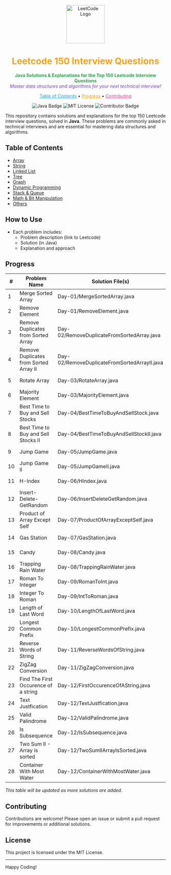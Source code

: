 <p align="center">
    <img src="https://leetcode.com/static/images/LeetCode_logo_rvs.png" alt="LeetCode Logo" width="120"/>
</p>

<h1 align="center" style="color:#FFA116;">Leetcode 150 Interview Questions</h1>

<p align="center">
    <b style="color:#28a745;">Java Solutions &amp; Explanations for the Top 150 Leetcode Interview Questions</b><br>
    <i style="color:#6f42c1;">Master data structures and algorithms for your next technical interview!</i>
</p>

<p align="center">
    <a href="#table-of-contents" style="color:#1da1f2;">Table of Contents</a> •
    <a href="#progress" style="color:#ff9800;">Progress</a> •
    <a href="#contributing" style="color:#e83e8c;">Contributing</a>
</p>

<p align="center">
    <img src="https://img.shields.io/badge/Language-Java-blue.svg" alt="Java Badge"/>
    <img src="https://img.shields.io/badge/License-MIT-yellow.svg" alt="MIT License"/>
    <img src="https://img.shields.io/badge/Contributor-Sachin%20Yadav-brightgreen.svg" alt="Contributor Badge"/>
</p>

<p align="center">
    
This repository contains solutions and explanations for the top 150 Leetcode interview questions, solved in **Java**. These problems are commonly asked in technical interviews and are essential for mastering data structures and algorithms.
</p>

## Table of Contents

- [Array](#array)
- [String](#string)
- [Linked List](#linked-list)
- [Tree](#tree)
- [Graph](#graph)
- [Dynamic Programming](#dynamic-programming)
- [Stack & Queue](#stack--queue)
- [Math & Bit Manipulation](#math--bit-manipulation)
- [Others](#others)

## How to Use

- Each problem includes:
  - Problem description (link to Leetcode)
  - Solution (in Java)
  - Explanation and approach

## Progress

| #   | Problem Name                           | Solution File(s)                             | Status    |
| --- | -------------------------------------- | -------------------------------------------- | --------- |
| 1   | Merge Sorted Array                     | Day-01/MergeSortedArray.java                 | ✅ Solved |
| 2   | Remove Element                         | Day-01/RemoveElement.java                    | ✅ Solved |
| 3   | Remove Duplicates from Sorted Array    | Day-02/RemoveDuplicateFromSortedArray.java   | ✅ Solved |
| 4   | Remove Duplicates from Sorted Array II | Day-02/RemoveDuplicateFromSortedArrayII.java | ✅ Solved |
| 5   | Rotate Array                           | Day-03/RotateArray.java                      | ✅ Solved |
| 6   | Majority Element                       | Day-03/MajorityElement.java                  | ✅ Solved |
| 7   | Best Time to Buy and Sell Stocks       | Day-04/BestTimeToBuyAndSellStock.java        | ✅ Solved |
| 8   | Best Time to Buy and Sell Stocks II    | Day-04/BestTimeToBuyAndSellStockII.java      | ✅ Solved |
| 9   | Jump Game                              | Day-05/JumpGame.java                         | ✅ Solved |
| 10  | Jump Game II                           | Day-05/JumpGameII.java                       | ✅ Solved |
| 11  | H-Index                                | Day-06/HIndex.java                           | ✅ Solved |
| 12  | Insert-Delete-GetRandom                | Day-06/InsertDeleteGetRandom.java            | ✅ Solved |
| 13  | Product of Array Except Self           | Day-07/ProductOfArrayExceptSelf.java         | ✅ Solved |
| 14  | Gas Station                            | Day-07/GasStation.java                       | ✅ Solved |
| 15  | Candy                                  | Day-08/Candy.java                            | ✅ Solved |
| 16  | Trapping Rain Water                    | Day-08/TrappingRainWater.java                | ✅ Solved |
| 17  | Roman To Integer                       | Day-09/RomanToInt.java                       | ✅ Solved |
| 18  | Integer To Roman                       | Day-09/IntToRoman.java                       | ✅ Solved |
| 19  | Length of Last Word                    | Day-10/LengthOfLastWord.java                 | ✅ Solved |
| 20  | Longest Common Prefix                  | Day-10/LongestCommonPrefix.java              | ✅ Solved |
| 21  | Reverse Words of String                | Day-11/ReverseWordsOfString.java             | ✅ Solved |
| 22  | ZigZag Conversion                      | Day-11/ZigZagConversion.java                 | ✅ Solved |
| 23  | Find The First Occurence of a string   | Day-12/FirstOccurenceOfAString.java          | ✅ Solved |
| 24  | Text Justfication                      | Day-12/TextJustfication.java                 | ✅ Solved |
| 25  | Valid Palindrome                       | Day-12/ValidPalindrome.java                  | ✅ Solved |
| 26  | Is Subsequence                         | Day-12/IsSubsequence.java                    | ✅ Solved |
| 27  | Two Sum II - Array is sorted           | Day-12/TwoSumIIArrayIsSorted.java            | ✅ Solved |
| 28  | Container With Most Water              | Day-12/ContainerWithMostWater.java           | ✅ Solved |
_This table will be updated as more solutions are added._

## Contributing

Contributions are welcome! Please open an issue or submit a pull request for improvements or additional solutions.

## License

This project is licensed under the MIT License.

---

Happy Coding!
